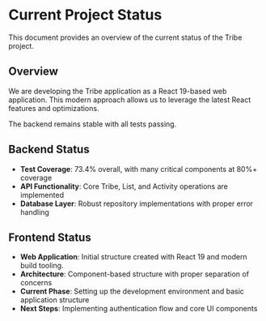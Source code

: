 # Current Project Status

This document provides an overview of the current status of the Tribe project.

## Overview

We are developing the Tribe application as a React 19-based web application. This modern approach allows us to leverage the latest React features and optimizations.

The backend remains stable with all tests passing.

## Backend Status

- **Test Coverage**: 73.4% overall, with many critical components at 80%+ coverage
- **API Functionality**: Core Tribe, List, and Activity operations are implemented
- **Database Layer**: Robust repository implementations with proper error handling

## Frontend Status

- **Web Application**: Initial structure created with React 19 and modern build tooling.
- **Architecture**: Component-based structure with proper separation of concerns
- **Current Phase**: Setting up the development environment and basic application structure
- **Next Steps**: Implementing authentication flow and core UI components 